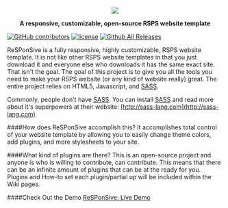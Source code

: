 <p align="center">
<img src="https://camo.githubusercontent.com/5cd8de177fe9e10672a9720372e408391e2d36b1/687474703a2f2f6936332e74696e797069632e636f6d2f6e63797161662e706e67">
</p>
<p align="center">
<strong>A responsive, customizable, open-source RSPS website template</strong>
</p>

[![GitHub contributors](https://img.shields.io/github/contributors/marchsabino/ReSPonSive.svg)](https://github.com/marchsabino/ReSPonSive/graphs/contributors)  [![license](https://img.shields.io/github/license/marchsabino/responsive.svg)](https://github.com/marchsabino/ReSPonSive/blob/master/LICENSE.md)   [![Github All Releases](https://img.shields.io/github/downloads/marchsabino/ReSPonSive/total.svg)](#)     

ReSPonSive is a fully responsive, highly customizable, RSPS website template.  It is not like other RSPS website templates in that you just download it and everyone else who downloads it has the same exact site.  That isn't the goal.  The goal of this project is to give you all the tools you need to make your RSPS website (or any kind of website really) great.  The entire project relies on HTML5, Javascript, and [SASS](http://sass-lang.com).  

Commonly, people don't have [SASS](http://sass-lang.com).  You can install [SASS](http://sass-lang.com) and read more about it's superpowers at their website: [http://sass-lang.com](http://sass-lang.com) 

####How does ReSPonSive accomplish this?
It accomplishes total control of your website template by allowing you to easily change theme colors, add plugins, and more stylesheets to your site.

####What kind of plugins are there?
This is an open-source project and anyone is who is willing to contribute, can contribute. This means that there can be an infinite amount of plugins that can be at the ready for you.  Plugins and How-to set each plugin/partial up will be included within the Wiki pages.

####Check Out the Demo
[ReSPonSive: Live Demo](https://marchsabino.github.io/responsive/)
